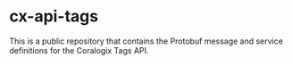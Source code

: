 # cx-api-tags
This is a public repository that contains the Protobuf message and service definitions for the Coralogix Tags API.

